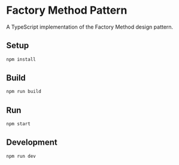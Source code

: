 # Factory Method Pattern

A TypeScript implementation of the Factory Method design pattern.

## Setup

```bash
npm install
```

## Build

```bash
npm run build
```

## Run

```bash
npm start
```

## Development

```bash
npm run dev
```

